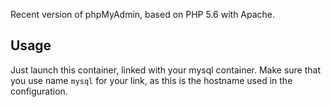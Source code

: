 Recent version of phpMyAdmin, based on PHP 5.6 with Apache.

## Usage

Just launch this container, linked with your mysql container. Make sure that you use name `mysql` for your link, as this is the hostname used in the configuration.
